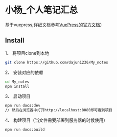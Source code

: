 # 小杨_个人笔记汇总

基于vuepress,详细文档参考[VuePress的官方文档](https://vuepress.vuejs.org/zh/guide/)）


## Install

1、 将项目clone到本地
```sh
git clone https://github.com/dajun1230/My_notes
```
2、 安装对应的依赖
```sh
cd My_notes
npm install
```
3、 启动项目
```sh
npm run docs:dev
// 然后在浏览器中打开http://localhost:8080即可看到项目
```
4、 构建项目（当文件需要部署到服务器的时候使用）
```sh
npm run docs:build
```